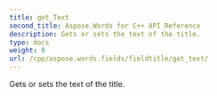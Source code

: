 ```yaml
---
title: get_Text
second_title: Aspose.Words for C++ API Reference
description: Gets or sets the text of the title. 
type: docs
weight: 0
url: /cpp/aspose.words.fields/fieldtitle/get_text/
---
```


Gets or sets the text of the title. 

